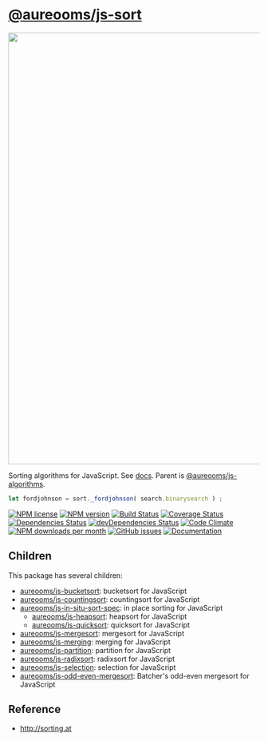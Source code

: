 [@aureooms/js-sort](https://aureooms.github.io/js-sort)
==

<img src="http://www.explainxkcd.com//wiki/images/b/bc/ineffective_sorts.png" width="864">

Sorting algorithms for JavaScript.
See [docs](https://aureooms.github.io/js-sort).
Parent is [@aureooms/js-algorithms](https://github.com/aureooms/js-algorithms).

```js
let fordjohnson = sort._fordjohnson( search.binarysearch ) ;
```

[![NPM license](http://img.shields.io/npm/l/@aureooms/js-sort.svg?style=flat)](https://raw.githubusercontent.com/aureooms/js-sort/master/LICENSE)
[![NPM version](http://img.shields.io/npm/v/@aureooms/js-sort.svg?style=flat)](https://www.npmjs.org/package/@aureooms/js-sort)
[![Build Status](http://img.shields.io/travis/aureooms/js-sort.svg?style=flat)](https://travis-ci.org/aureooms/js-sort)
[![Coverage Status](http://img.shields.io/coveralls/aureooms/js-sort.svg?style=flat)](https://coveralls.io/r/aureooms/js-sort)
[![Dependencies Status](http://img.shields.io/david/aureooms/js-sort.svg?style=flat)](https://david-dm.org/aureooms/js-sort#info=dependencies)
[![devDependencies Status](http://img.shields.io/david/dev/aureooms/js-sort.svg?style=flat)](https://david-dm.org/aureooms/js-sort#info=devDependencies)
[![Code Climate](http://img.shields.io/codeclimate/github/aureooms/js-sort.svg?style=flat)](https://codeclimate.com/github/aureooms/js-sort)
[![NPM downloads per month](http://img.shields.io/npm/dm/@aureooms/js-sort.svg?style=flat)](https://www.npmjs.org/package/@aureooms/js-sort)
[![GitHub issues](http://img.shields.io/github/issues/aureooms/js-sort.svg?style=flat)](https://github.com/aureooms/js-sort/issues)
[![Documentation](https://aureooms.github.io/js-sort/badge.svg)](https://aureooms.github.io/js-sort/source.html)

## Children

This package has several children:

  - [aureooms/js-bucketsort](https://github.com/aureooms/js-bucketsort): bucketsort for JavaScript
  - [aureooms/js-countingsort](https://github.com/aureooms/js-countingsort): countingsort for JavaScript
  - [aureooms/js-in-situ-sort-spec](https://github.com/aureooms/js-in-situ-sort-spec): in place sorting for JavaScript
    - [aureooms/js-heapsort](https://github.com/aureooms/js-heapsort): heapsort for JavaScript
    - [aureooms/js-quicksort](https://github.com/aureooms/js-quicksort): quicksort for JavaScript
  - [aureooms/js-mergesort](https://github.com/aureooms/js-mergesort): mergesort for JavaScript
  - [aureooms/js-merging](https://github.com/aureooms/js-merging): merging for JavaScript
  - [aureooms/js-partition](https://github.com/aureooms/js-partition): partition for JavaScript
  - [aureooms/js-radixsort](https://github.com/aureooms/js-radixsort): radixsort for JavaScript
  - [aureooms/js-selection](https://github.com/aureooms/js-selection): selection for JavaScript
  - [aureooms/js-odd-even-mergesort](https://github.com/aureooms/js-odd-even-mergesort): Batcher's odd-even mergesort for JavaScript


## Reference

  - http://sorting.at
